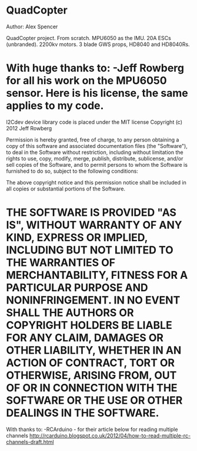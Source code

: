 QuadCopter
==========

Author: Alex Spencer

QuadCopter project. From scratch. MPU6050 as the IMU. 20A ESCs (unbranded). 2200kv motors. 3 blade GWS props, HD8040 and HD8040Rs.

 With huge thanks to:
 -Jeff Rowberg for all his work on the MPU6050 sensor. Here is his license, the same applies to my code.
 ==========================================================
 
 I2Cdev device library code is placed under the MIT license
 Copyright (c) 2012 Jeff Rowberg
 
 Permission is hereby granted, free of charge, to any person obtaining a copy
 of this software and associated documentation files (the "Software"), to deal
 in the Software without restriction, including without limitation the rights
 to use, copy, modify, merge, publish, distribute, sublicense, and/or sell
 copies of the Software, and to permit persons to whom the Software is
 furnished to do so, subject to the following conditions:
 
 The above copyright notice and this permission notice shall be included in
 all copies or substantial portions of the Software.
 
 THE SOFTWARE IS PROVIDED "AS IS", WITHOUT WARRANTY OF ANY KIND, EXPRESS OR
 IMPLIED, INCLUDING BUT NOT LIMITED TO THE WARRANTIES OF MERCHANTABILITY,
 FITNESS FOR A PARTICULAR PURPOSE AND NONINFRINGEMENT. IN NO EVENT SHALL THE
 AUTHORS OR COPYRIGHT HOLDERS BE LIABLE FOR ANY CLAIM, DAMAGES OR OTHER
 LIABILITY, WHETHER IN AN ACTION OF CONTRACT, TORT OR OTHERWISE, ARISING FROM,
 OUT OF OR IN CONNECTION WITH THE SOFTWARE OR THE USE OR OTHER DEALINGS IN
 THE SOFTWARE.
 ==========================================================
 
 With thanks to:
 -RCArduino - for their article below for reading multiple channels
 http://rcarduino.blogspot.co.uk/2012/04/how-to-read-multiple-rc-channels-draft.html
 
